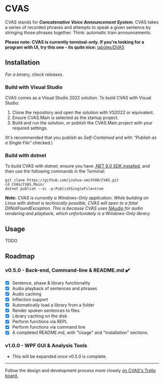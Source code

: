 
# CVAS

CVAS stands for ***Concatenative Voice Announcement System***. CVAS takes a series of recorded phrases and attempts to speak a given sentence by stringing those phrases together. Think: automatic train announcements.

**Please note: CVAS is currently terminal-only.
If you're looking for a program with UI, try this one - its quite nice:** [jaboles/DVA5](https://github.com/jaboles/DVA5)
## Installation
*For a binary, check releases.*

### Build with Visual Studio
CVAS comes as a Visual Studio 2022 solution. To build CVAS with Visual Studio:
 1. Clone the repository and open the solution with VS2022 or equivalent.
 2. Ensure CVAS.Main is selected as the startup project.
 3. Build and run the solution, or publish the CVAS.Main project with your required settings.

(It's recommended that you publish as *Self-Contained* and with *"Publish as a Single File"* checked.)

### Build with dotnet
To build CVAS with *dotnet*, ensure you have [.NET 8.0 SDK installed](https://dotnet.microsoft.com/en-us/download), and then use the following commands in the Terminal:

    git clone https://github.com/joshua-smith98/CVAS.git
    cd CVAS/CVAS.Main/
    dotnet publish --sc -p:PublishSingleFile=true

***Note:** CVAS is currently a Windows-Only application. While building on Linux with dotnet is technically possible, CVAS will open to a fatal DllNotFoundException. This is because CVAS uses [NAudio](https://github.com/naudio/NAudio) for audio rendering and playback, which unfortunately is a Windows-Only library.*

## Usage
TODO
## Roadmap
### v0.5.0 - Back-end, Command-line & README.md ✔️
 - [x] Sentence, phase & library functionality
 - [x] Audio playback of sentences and phrases
 - [x] Audio caching
 - [x] Inflection support
 - [x] Automatically load a library from a folder
 - [x] Render spoken sentences to files
 - [x] Library caching on the disk
 - [x] Perform functions via REPL
 - [x] Perform functions via command line
 - [x] A completed README.md, with "Usage" and "Installation" sections.

### v1.0.0 - WPF GUI & Analysis Tools
- This will be expanded once v0.5.0 is complete.

***
Follow the design and development process more closely [on CVAS's Trello board.](https://trello.com/b/Z1Bclmuy/cvas)
